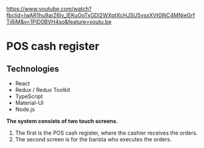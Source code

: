 https://www.youtube.com/watch?fbclid=IwAR1hu9arZ6ly_IEKuOoTxGDl2WXgtXcHJSU5vsxXVt09jC4MNjeGrfTi6jM&v=1PiD0BVH4so&feature=youtu.be

# POS cash register

## Technologies

- React
- Redux / Redux Toolkit
- TypeScript
- Material-UI
- Node.js 


**The system consists of two touch screens.** 
1. The first is the POS cash register, where the cashier receives the orders. 
2. The second screen is for the barista who executes the orders.

